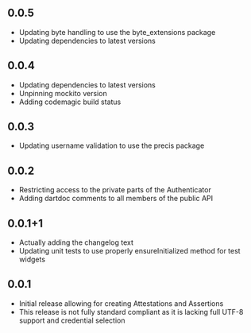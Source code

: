 ## 0.0.5

* Updating byte handling to use the byte_extensions package
* Updating dependencies to latest versions

## 0.0.4

* Updating dependencies to latest versions
* Unpinning mockito version
* Adding codemagic build status

## 0.0.3

* Updating username validation to use the precis package

## 0.0.2

* Restricting access to the private parts of the Authenticator
* Adding dartdoc comments to all members of the public API

## 0.0.1+1

* Actually adding the changelog text
* Updating unit tests to use properly ensureInitialized method for test widgets

## 0.0.1

* Initial release allowing for creating Attestations and Assertions
* This release is not fully standard compliant as it is lacking full UTF-8 support and credential selection
